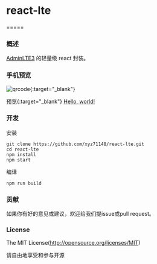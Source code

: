 # react-lte

=====


### 概述

[AdminLTE3](https://github.com/ColorlibHQ/AdminLTE) 的轻量级 react 封装。



### 手机预览

![qrcode](https://api.qrserver.com/v1/create-qr-code/?size=150x150&data=https%3A%2F%2Fxyz71148.github.io%2Freact-lte%2Fbuild%2Findex.html){:target="_blank"}

[预览](https://xyz71148.github.io/react-lte/build/index.html){:target="_blank"}
<a href="http://example.com/" target="_blank">Hello, world!</a>


### 开发

安装

```shell
git clone https://github.com/xyz71148/react-lte.git
cd react-lte
npm install
npm start
```

编译

```shell
npm run build
```


### 贡献

如果你有好的意见或建议，欢迎给我们提issue或pull request。

### License
The MIT License(http://opensource.org/licenses/MIT)

请自由地享受和参与开源
